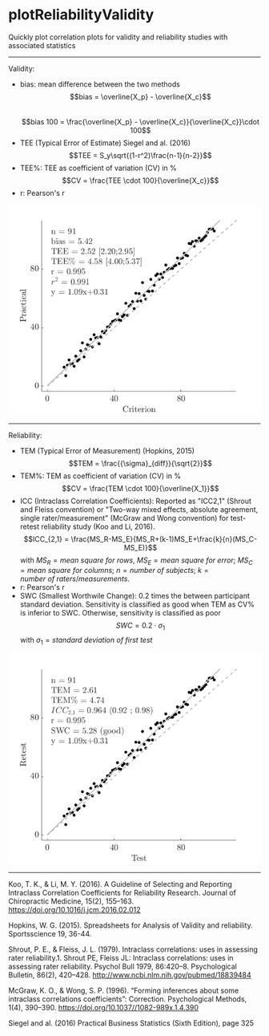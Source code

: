 # plotReliabilityValidity
Quickly plot correlation plots for validity and reliability studies with associated statistics

______________________________________
Validity:
- bias: mean difference between the two methods $$bias = \overline{X_p} - \overline{X_c}$$  
$$bias 100 = \frac{\overline{X_p} - \overline{X_c}}{\overline{X_c}}\cdot 100$$
- TEE (Typical Error of Estimate)                                 Siegel and al. (2016) $$TEE = S_y\sqrt{(1-r^2)\frac{n-1}{n-2}}$$
- TEE%: TEE as coefficient of variation (CV) in %   
$$CV = \frac{TEE \cdot 100}{\overline{X_c}}$$
- r: Pearson's r

![alt text](https://github.com/PabRD/plotReliabilityValidity/blob/main/gitHub_ExempleValidity.png)


___________________________________
Reliability:
- TEM (Typical Error of Measurement) (Hopkins, 2015)
$$TEM = \frac{{\sigma}_{diff}}{\sqrt{2}}$$
- TEM%: TEM as coefficient of variation (CV) in %
$$CV = \frac{TEM \cdot 100}{\overline{X_1}}$$
- ICC (Intraclass Correlation Coefficients): Reported as "ICC2,1" (Shrout and Fleiss convention) or "Two-way mixed effects, absolute agreement, single rater/measurement" (McGraw and Wong convention) for test-retest reliability study (Koo and Li, 2016).
$$ICC_{2,1} = \frac{MS_R-MS_E}{MS_R+(k-1)MS_E+\frac{k}{n}(MS_C-MS_E)}$$
with $MS_R = mean\ square\ for\ rows$, $MS_E=mean\ square\ for\ error$; $MS_C=mean\ square\ for\ columns$; $n =number\ of\ subjects$; $k = number\ of\ raters/measurements$.
- r: Pearson's r
- SWC (Smallest Worthwile Change): 0.2 times the between participant standard deviation. Sensitivity is classified as good when TEM as CV% is inferior to SWC. Otherwise, sensitivity is classified as poor
$$SWC = 0.2\cdot\sigma_1$$
with $\sigma_1 = standard\ deviation\ of\ first\ test$


![alt text](https://github.com/PabRD/plotReliabilityValidity/blob/main/gitHub_ExempleReliability.png)

__________________________________

Koo, T. K., & Li, M. Y. (2016). A Guideline of Selecting and Reporting Intraclass Correlation Coefficients for Reliability Research. Journal of Chiropractic Medicine, 15(2), 155–163. https://doi.org/10.1016/j.jcm.2016.02.012 

Hopkins, W. G. (2015). Spreadsheets for Analysis of Validity and reliability. Sportsscience 19, 36-44.

Shrout, P. E., & Fleiss, J. L. (1979). Intraclass correlations: uses in assessing rater reliability.1. Shrout PE, Fleiss JL: Intraclass correlations: uses in assessing rater reliability. Psychol Bull 1979, 86:420–8. Psychological Bulletin, 86(2), 420–428. http://www.ncbi.nlm.nih.gov/pubmed/18839484

McGraw, K. O., & Wong, S. P. (1996). “Forming inferences about some intraclass correlations coefficients”: Correction. Psychological Methods, 1(4), 390–390. https://doi.org/10.1037//1082-989x.1.4.390

Siegel and al. (2016) Practical Business Statistics (Sixth Edition), page 325
